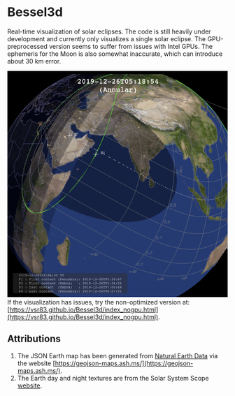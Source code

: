 # Bessel3d
Real-time visualization of solar eclipses. The code is still heavily under development and currently only visualizes a single solar eclipse. The GPU-preprocessed version seems to suffer from issues with Intel GPUs. The ephemeris for the Moon is also somewhat inaccurate, which can introduce about 30 km error.

[![Screenshot.](scrshot.png)](https://vsr83.github.io/Bessel3d/)
If the visualization has issues, try the non-optimized version at:
[https://vsr83.github.io/Bessel3d/index_nogpu.html](https://vsr83.github.io/Bessel3d/index_nogpu.html).

## Attributions
1. The JSON Earth map has been generated from [Natural Earth Data](https://www.naturalearthdata.com/) via the website [https://geojson-maps.ash.ms/](https://geojson-maps.ash.ms/).
2. The Earth day and night textures are from the Solar System Scope [website](https://www.solarsystemscope.com/textures/).
